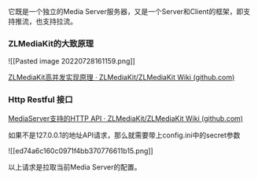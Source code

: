它既是一个独立的Media Server服务器，又是一个Server和Client的框架，即支持推流，也支持拉流。

### ZLMediaKit的大致原理

![[Pasted image 20220728161159.png]]

[ZLMediaKit高并发实现原理 · ZLMediaKit/ZLMediaKit Wiki (github.com)](https://github.com/zlmediakit/ZLMediaKit/wiki/ZLMediaKit%E9%AB%98%E5%B9%B6%E5%8F%91%E5%AE%9E%E7%8E%B0%E5%8E%9F%E7%90%86)



### Http Restful 接口

[MediaServer支持的HTTP API · ZLMediaKit/ZLMediaKit Wiki (github.com)](https://github.com/zlmediakit/ZLMediaKit/wiki/MediaServer%E6%94%AF%E6%8C%81%E7%9A%84HTTP-API)


如果不是127.0.0.1的地址API请求，那么就需要带上config.ini中的secret参数

![[ed74a6c160c0971f4bb370776611b15.png]]

以上请求是拉取当前Media Server的配置。